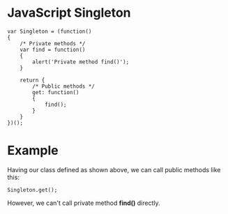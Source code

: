 # JavaScript Singleton #
```
var Singleton = (function()
{
	/* Private methods */
	var find = function()
	{
		alert('Private method find()');
	}
	
	return {
		/* Public methods */
		get: function()
		{
			find();
		}
	}
})();
```


# Example #
Having our class defined as shown above, we can call public methods like this:
```
Singleton.get();
```
However, we can't call private method **find()** directly.